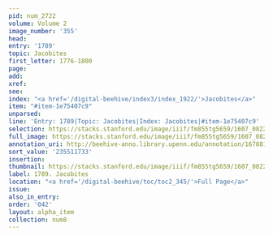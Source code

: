 ```yaml
---
pid: num_2722
volume: Volume 2
image_number: '355'
head:
entry: '1789'
topic: Jacobites
first_letter: 1776-1800
page:
add:
xref:
see:
index: "<a href='/digital-beehive/index3/index_1922/'>Jacobites</a>"
item: "#item-1e75407c9"
unparsed:
line: 'Entry: 1789|Topic: Jacobites|Index: Jacobites|#item-1e75407c9'
selection: https://stacks.stanford.edu/image/iiif/fm855tg5659/1607_0822/351,1733,1318,173/full/0/default.jpg
full_image: https://stacks.stanford.edu/image/iiif/fm855tg5659/1607_0822/full/full/0/default.jpg
annotation_uri: http://beehive-anno.library.upenn.edu/annotation/1678811400623
sort_value: '235511733'
insertion:
thumbnail: https://stacks.stanford.edu/image/iiif/fm855tg5659/1607_0822/351,1733,600,180/250,/0/default.jpg
label: 1789. Jacobites
location: "<a href='/digital-beehive/toc/toc2_345/'>Full Page</a>"
issue:
also_in_entry:
order: '042'
layout: alpha_item
collection: num8
---
```

